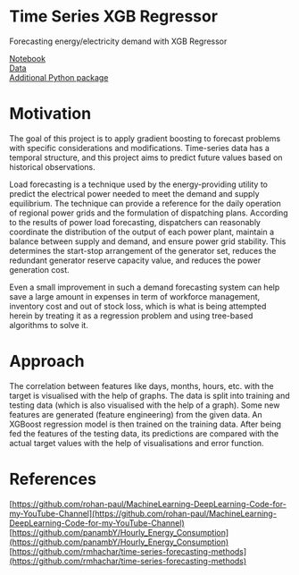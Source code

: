 # Time Series XGB Regressor
Forecasting energy/electricity demand with XGB Regressor  

[Notebook](https://github.com/sambuddharay/time-series-xgb-regressor/blob/main/Time_series_with_XGBoost.ipynb)  
[Data](https://github.com/sambuddharay/time-series-xgb-regressor/blob/main/PJME_hourly.csv)  
[Additional Python package](https://github.com/sambuddharay/time-series-xgb-regressor/blob/main/utils.py)

# Motivation
The goal of this project is to apply gradient boosting to forecast problems with specific considerations and modifications. Time-series data has a temporal structure, and this project aims to predict future values based on historical observations.

Load forecasting is a technique used by the energy-providing utility to predict the electrical power needed to meet the demand and supply equilibrium. The technique can provide a reference for the daily operation of regional power grids and the formulation of dispatching plans. According to the results of power load forecasting, dispatchers can reasonably coordinate the distribution of the output of each power plant, maintain a balance between supply and demand, and ensure power grid stability. This determines the start-stop arrangement of the generator set, reduces the redundant generator reserve capacity value, and reduces the power generation cost.

Even a small improvement in such a demand forecasting system can help save a large amount in expenses in term of workforce management, inventory cost and out of stock loss, which is what is being attempted herein by treating it as a regression problem and using tree-based algorithms to solve it.

# Approach
The correlation between features like days, months, hours, etc. with the target is visualised with the help of graphs. The data is split into training and testing data (which is also visualised with the help of a graph). Some new features are generated (feature engineering) from the given data. An XGBoost regression model is then trained on the training data. After being fed the features of the testing data, its predictions are compared with the actual target values with the help of visualisations and error function.

# References
[https://github.com/rohan-paul/MachineLearning-DeepLearning-Code-for-my-YouTube-Channel](https://github.com/rohan-paul/MachineLearning-DeepLearning-Code-for-my-YouTube-Channel)
[https://github.com/panambY/Hourly_Energy_Consumption](https://github.com/panambY/Hourly_Energy_Consumption)  
[https://github.com/rmhachar/time-series-forecasting-methods](https://github.com/rmhachar/time-series-forecasting-methods)
